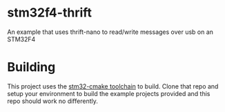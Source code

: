 stm32f4-thrift
==============

An example that uses thrift-nano to read/write messages over usb on an STM32F4

Building
========

This project uses the [stm32-cmake toolchain](https://github.com/ObKo/stm32-cmake.git) to build.  Clone that repo and setup your environment to build the example projects provided and this repo should work no differently.
